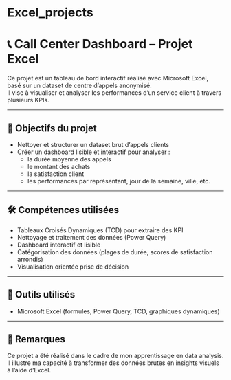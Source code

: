 # Excel_projects
# 📞 Call Center Dashboard – Projet Excel

Ce projet est un tableau de bord interactif réalisé avec Microsoft Excel, basé sur un dataset de centre d’appels anonymisé.  
Il vise à visualiser et analyser les performances d’un service client à travers plusieurs KPIs.

---

## 🎯 Objectifs du projet

- Nettoyer et structurer un dataset brut d’appels clients
- Créer un dashboard lisible et interactif pour analyser :
  - la durée moyenne des appels
  - le montant des achats
  - la satisfaction client
  - les performances par représentant, jour de la semaine, ville, etc.

---

## 🛠️ Compétences utilisées

- Tableaux Croisés Dynamiques (TCD) pour extraire des KPI
- Nettoyage et traitement des données (Power Query)
- Dashboard interactif et lisible
- Catégorisation des données (plages de durée, scores de satisfaction arrondis)
- Visualisation orientée prise de décision

---

## 🧰 Outils utilisés  
- Microsoft Excel (formules, Power Query, TCD, graphiques dynamiques)

---

## 📌 Remarques

Ce projet a été réalisé dans le cadre de mon apprentissage en data analysis.  
Il illustre ma capacité à transformer des données brutes en insights visuels à l’aide d’Excel.
